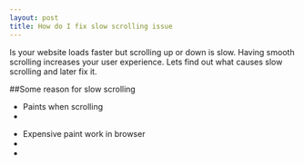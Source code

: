 ```yaml
---
layout: post
title: How do I fix slow scrolling issue
---
```


Is your website loads faster but scrolling up or down is slow. Having smooth scrolling increases your user experience. Lets find out what causes slow scrolling and later fix it.

<!--more-->

##Some reason for slow scrolling

-  Paints when scrolling
-  

<ul>
  <li class="dot">Expensive paint work in browser</li>
  <li class="dot"></li>
  <li class="dot"></li>
</ul>

